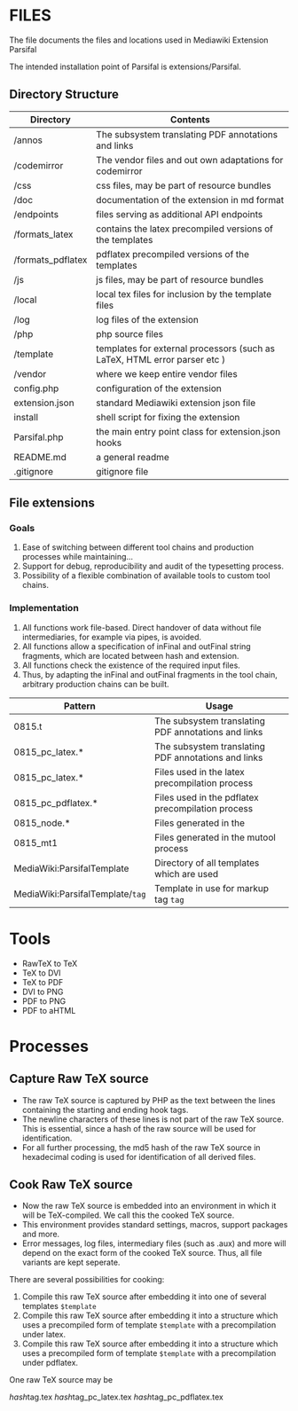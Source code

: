 # FILES

The file documents the files and locations used in Mediawiki Extension Parsifal

The intended installation point of Parsifal is extensions/Parsifal.


## Directory Structure

| Directory         |  Contents |
| -----------       | ----------- |
| /annos            |  The subsystem translating PDF annotations and links |
| /codemirror       |  The vendor files and out own adaptations for codemirror |
| /css              |  css files, may be part of resource bundles      |
| /doc              |  documentation of the extension in md format       |
| /endpoints        |  files serving as additional API endpoints  |
| /formats_latex    |  contains the latex precompiled versions of the templates  |
| /formats_pdflatex   | pdflatex precompiled versions of the templates  |
| /js               |  js  files, may be part of resource bundles | 
| /local            |  local tex files for inclusion by the template files|
| /log              |  log files of the extension |
| /php              |  php source files |
| /template         |  templates for external processors (such as LaTeX, HTML error parser etc ) |
| /vendor           |  where we keep entire vendor files |
| config.php        |  configuration of the extension |
| extension.json    |  standard Mediawiki extension json file |
| install           |  shell script for fixing the extension |
| Parsifal.php      |  the main entry point class for extension.json hooks|
| README.md         |  a general readme |
| .gitignore        |  gitignore file |
 

## File extensions

### Goals

1. Ease of switching between different tool chains and production processes while maintaining... 
1. Support for debug, reproducibility and audit of the typesetting process.
1. Possibility of a flexible combination of available tools to custom tool chains.

### Implementation

1. All functions work file-based. Direct handover of data without file intermediaries, for example via pipes, is avoided.
1. All functions allow a specification of inFinal and outFinal string fragments, which are located between hash and extension.
2. All functions check the existence of the required input files.
3. Thus, by adapting the inFinal and outFinal fragments in the tool chain, arbitrary production chains can be built.


| Pattern              |  Usage |
| -----------          | ----------- |
| 0815.t             |  The subsystem translating PDF annotations and links |
| 0815_pc_latex.*      |  The subsystem translating PDF annotations and links |
| 0815_pc_latex.*      | Files used in the latex precompilation process |
| 0815_pc_pdflatex.*   | Files used in the pdflatex precompilation process |
| 0815_node.*          | Files generated in the  |
| 0815_mt1                    | Files generated in the mutool process  |
| MediaWiki:ParsifalTemplate  | Directory of all templates which are used  |
| MediaWiki:ParsifalTemplate/`tag`  | Template in use for markup tag `tag`  |

# Tools

* RawTeX to TeX
* TeX to DVI
* TeX to PDF
* DVI to PNG 
* PDF to PNG 
* PDF to aHTML 

 

# Processes

## Capture Raw TeX source

* The raw TeX source is captured by PHP as the text between the lines containing the starting and ending hook tags. 
* The newline characters of these lines is not part of the raw TeX source. This is essential, since a hash of the raw source will be used for identification.
* For all further processing, the md5 hash of the raw TeX source in hexadecimal coding is used for identification of all derived files.

## Cook Raw TeX source

* Now the raw TeX source is embedded into an environment in which it will be TeX-compiled. We call this the cooked TeX source.
* This environment provides standard settings, macros, support packages and more.
* Error messages, log files, intermediary files (such as .aux) and more will depend on the exact form of the cooked TeX source.
 Thus, all file variants are kept seperate.

There are several possibilities for cooking:
1. Compile this raw TeX source after embedding it into one of several templates `$template`
2. Compile this raw TeX source after embedding it into a structure which uses a precompiled form of template `$template` with a precompilation
 under latex.
3. Compile this raw TeX source after embedding it into a structure which uses a precompiled form of template `$template` with a precompilation
  under pdflatex. 

One raw TeX source may be 

$hash$tag.tex 
$hash$tag_pc_latex.tex
$hash$tag_pc_pdflatex.tex


























